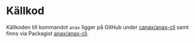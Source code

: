 Källkod
==================================

Källkoden till kommandot `anax` ligger på GitHub under [canax/anax-cli](https://github.com/canax/anax-cli) samt finns via Packagist [anax/anax-cli](https://packagist.org/packages/anax/anax-cli).
